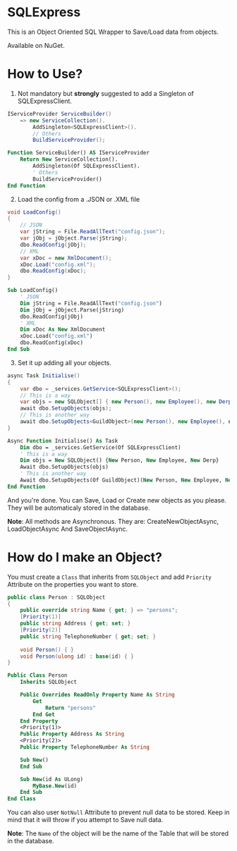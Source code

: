 # SQLExpress

This is an Object Oriented SQL Wrapper to Save/Load data from objects.

Available on NuGet.

# How to Use?

1) Not mandatory but **strongly** suggested to add a Singleton of SQLExpressClient.

```cs
IServiceProvider ServiceBuilder()
    => new ServiceCollection().
        AddSingleton<SQLExpressClient>().
        // Others
        BuildServiceProvider();
```
```vb
Function ServiceBuilder() AS IServiceProvider
    Return New ServiceCollection().
        AddSingleton(Of SQLExpressClient).
        ' Others
        BuildServiceProvider()
End Function
```
2) Load the config from a .JSON or .XML file

```cs
void LoadConfig()
{
    // JSON
    var jString = File.ReadAllText("config.json");
    var jObj = jObject.Parse(jString);
    dbo.ReadConfig(jObj);
    // XML
    var xDoc = new XmlDocument();
    xDoc.Load("config.xml");
    dbo.ReadConfig(xDoc);
}
```
```vb
Sub LoadConfig()
    ' JSON
    Dim jString = File.ReadAllText("config.json")
    Dim jObj = jObject.Parse(jString)
    dbo.ReadConfig(jObj)
    ' XML
    Dim xDoc As New XmlDocument
    xDoc.Load("config.xml")
    dbo.ReadConfig(xDoc)
End Sub
```

3) Set it up adding all your objects.

```cs
async Task Initialise()
{
    var dbo = _services.GetService<SQLExpressClient>();
    // This is a way
    var objs = new SQLObject[] { new Person(), new Employee(), new Derp() };
    await dbo.SetupObjects(objs);
    // This is another way
    await dbo.SetupObjects<GuildObject>(new Person(), new Employee(), new Derp());
}
```
```vb
Async Function Initialise() As Task
    Dim dbo = _services.GetService(Of SQLExpressClient)
    ' This is a way
    Dim objs = New SQLObject() {New Person, New Employee, New Derp}
    Await dbo.SetupObjects(objs)
    ' This is another way
    Await dbo.SetupObjects(Of GuildObject)(New Person, New Employee, New Derp)
End Function
```

And you're done. You can Save, Load or Create new objects as you please. They will be automaticaly stored in the database.

**Note**: All methods are Asynchronous. They are: CreateNewObjectAsync, LoadObjectAsync And SaveObjectAsync.

# How do I make an Object?

You must create a `Class` that inherits from `SQLObject` and add `Priority` Attribute on the properties you want to store. 

```cs
public class Person : SQLObject
{
    public override string Name { get; } => "persons";
    [Priority(1)]
    public string Address { get; set; }
    [Priority(2)]
    public string TelephoneNumber { get; set; }
    
    void Person() { }
    void Person(ulong id) : base(id) { }
}
```
```vb
Public Class Person
    Inherits SQLObject

    Public Overrides ReadOnly Property Name As String
        Get
            Return "persons"
        End Get
    End Property
    <Priority(1)>
    Public Property Address As String
    <Priority(2)>
    Public Property TelephoneNumber As String

    Sub New()
    End Sub

    Sub New(id As ULong)
        MyBase.New(id)
    End Sub
End Class
```
You can also user `NotNull` Attribute to prevent null data to be stored. Keep in mind that it will throw if you attempt to Save null data.

**Note**: The `Name` of the object will be the name of the Table that will be stored in the database.
